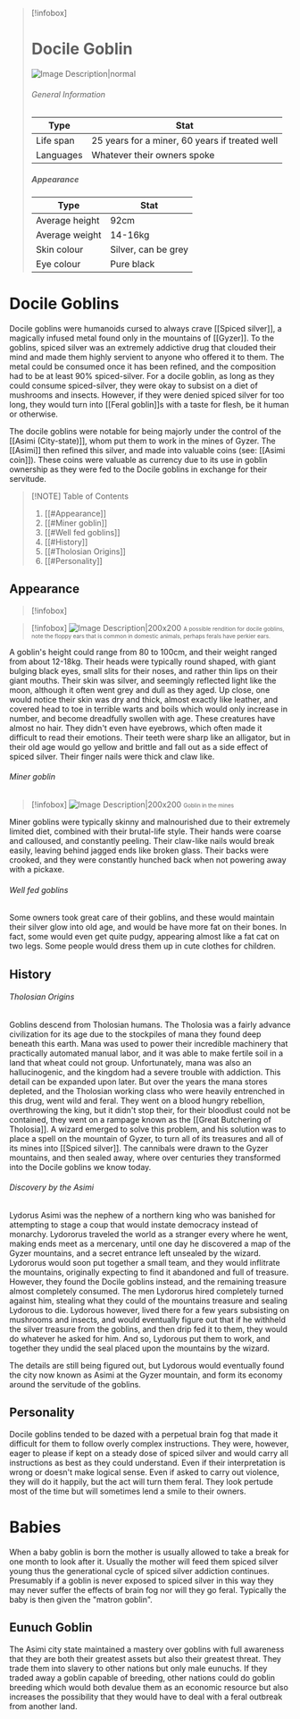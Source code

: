 >[!infobox]
> # Docile Goblin
> ![Image Description|normal](https://media.discordapp.net/attachments/1101762133978529898/1223542742311768174/file-GEXNRzjyx6mwwxnY2p1zn12x.png?ex=661a3bfa&is=6607c6fa&hm=b90f4205e3bc46fa8da10cc0e72b27e29b94db6ee08d243ef5e610dbf2da94eb&=&format=webp&quality=lossless&width=350&height=350)
> ###### General Information
> | Type |  Stat |
> | ---- | ---- |
> | Life span | 25 years for a miner, 60 years if treated well  |
> | Languages | Whatever their owners spoke |
> 
> ##### Appearance
> | Type | Stat |
> | ---- | ---- |
> | Average height | 92cm |
> | Average weight | 14-16kg |
> | Skin colour | Silver, can be grey |
> | Eye colour | Pure black |
# Docile Goblins


Docile goblins were humanoids cursed to always crave [[Spiced silver]], a magically infused metal found only in the mountains of [[Gyzer]]. To the goblins, spiced silver was an extremely addictive drug that clouded their mind and made them highly servient to anyone who offered it to them. The metal could be consumed once it has been refined, and the composition had to be at least 90% spiced-silver. For a docile goblin, as long as they could consume spiced-silver, they were okay to subsist on a diet of mushrooms and insects. However, if they were denied spiced silver for too long, they would turn into [[Feral goblin]]s with a taste for flesh, be it human or otherwise. 

The docile goblins were notable for being majorly under the control of the [[Asimi (City-state)]], whom put them to work in the mines of Gyzer. The [[Asimi]] then refined this silver, and made into valuable coins (see: [[Asimi coin]]). These coins were valuable as currency due to its use in goblin ownership as they were fed to the Docile goblins in exchange for their servitude. 

> [!NOTE] Table of Contents
> 1. [[#Appearance]]
> 	1. [[#Miner goblin]]
> 	2. [[#Well fed goblins]]
> 2. [[#History]]
> 	1. [[#Tholosian Origins]]
> 3. [[#Personality]]


## Appearance

>[!infobox]

>[!infobox]
>![Image Description|200x200](https://media.discordapp.net/attachments/1101762133978529898/1223530805704396910/file-X9obwSrQIKTAWkEcpwjaMgEM.png?ex=661a30dc&is=6607bbdc&hm=b05f33afbe29a610f9cf0be85b2bf133fbd81a0b56e7ca0109599fe5638ab6b2&=&format=webp&quality=lossless&width=905&height=905)
><font size=1>A possible rendition for docile goblins, note the floppy ears that is common in domestic animals, perhaps ferals have perkier ears. </font>

A goblin's height could  range from 80 to 100cm, and their weight ranged from about 12-18kg. Their heads were typically round shaped, with giant bulging black eyes, small slits for their noses, and rather thin lips on their giant mouths. Their skin was silver, and seemingly reflected light like the moon, although it often went grey and dull as they aged. Up close, one would notice their skin was dry and thick, almost exactly like leather, and covered head to toe in terrible warts and boils which would only increase in number, and become dreadfully swollen with age. These creatures have almost no hair. They didn't even have eyebrows, which often made it difficult to read their emotions. Their teeth were sharp like an alligator, but in their old age would go yellow and brittle and fall out as a side effect of spiced silver. Their finger nails were thick and claw like. 



###### Miner goblin

>[!infobox]
>![Image Description|200x200](https://media.discordapp.net/attachments/1101762133978529898/1223543127596466176/file-NuDRaxJIm1Qccm0VjnoiHk46.png?ex=661a3c55&is=6607c755&hm=938750bbf580dacb8fbbbba5e9637dc39540e7bdd1e12da127b5463f49bb02aa&=&format=webp&quality=lossless&width=905&height=905)
><font size=1>Goblin in the mines</font>

Miner goblins were typically  skinny and malnourished due to their extremely limited diet, combined with their brutal-life style. Their hands were coarse and calloused, and constantly peeling. Their claw-like nails would break easily, leaving behind jagged ends like broken glass. Their backs were crooked, and they were constantly hunched back when not powering away with a pickaxe. 


###### Well fed goblins
Some owners took great care of their goblins, and these would maintain their silver glow into old age, and would be have more fat on their bones. In fact, some would even get quite pudgy, appearing almost like a fat cat on two legs. Some people would dress them up in cute clothes for children. 


## History

###### Tholosian Origins

Goblins descend from Tholosian humans. The Tholosia was a fairly advance civilization for its age due to the stockpiles of mana they found deep beneath this earth. Mana was used to power their incredible machinery that practically automated manual labor, and it was able to make fertile soil in a land that wheat could not group. Unfortunately, mana was also an hallucinogenic, and the kingdom had a severe trouble with addiction. This detail can be expanded upon later. But over the years the mana stores depleted, and the Tholosian working class who were heavily entrenched in this drug, went wild and feral. They went on a blood hungry rebellion, overthrowing the king, but it didn't stop their, for their bloodlust could not be contained, they went on a rampage known as the [[Great Butchering of Tholosia]]. A wizard emerged to solve this problem, and his solution was to place a spell on the mountain of Gyzer, to turn all of its treasures and all of its mines into [[Spiced silver]]. The cannibals were drawn to the Gyzer mountains, and then sealed away, where over centuries they transformed into the Docile goblins we know today. 

###### Discovery by the Asimi

Lydorus Asimi was the nephew of a northern king who was banished for attempting to stage a coup that would instate democracy instead of monarchy. Lydororus traveled the world as a stranger every where he went, making ends meet as a mercenary, until one day he discovered a map of the Gyzer mountains, and a secret entrance left unsealed by the wizard. Lydororus would soon put together a small team, and they would inflitrate the mountains, originally expecting to find it abandoned and full of treasure. However, they found the Docile goblins instead, and the remaining treasure almost completely consumed. The men Lydororus hired completely turned against him, stealing what they could of the mountains treasure and sealing Lydorous to die. Lydorous however, lived there for a few years subsisting on mushrooms and insects, and would eventually figure out that if he withheld the silver treasure from the goblins, and then drip fed it to them, they would do whatever he asked for him. And so, Lydorous put them to work, and together they undid the seal placed upon the mountains by the wizard. 

The details are still being figured out, but Lydorous would eventually found the city now known as Asimi at the Gyzer mountain, and form its economy around the servitude of the goblins.

## Personality 

Docile goblins tended to be dazed with a perpetual brain fog that made it difficult for them to follow overly complex instructions. They were, however, eager to please if kept on a steady dose of spiced silver and would carry all instructions as best as they could understand. Even if their interpretation is wrong or doesn't make logical sense. Even if asked to carry out violence, they will do it happily, but the act will turn them feral. They look pertude most of the time but will sometimes lend a smile to their owners. 

# Babies

When a baby goblin is born the mother is usually allowed to take a break for one month to look after it. Usually the mother will feed them spiced silver young thus the generational cycle of spiced silver addiction continues. Presumably if a goblin is never exposed to spiced silver in this way they may never suffer the effects of brain fog nor will they go feral. Typically the baby is then given the "matron goblin". 

## Eunuch Goblin

The Asimi city state maintained a mastery over goblins with full awareness that they are both their greatest assets but also their greatest threat. They trade them into slavery to other nations but only male eunuchs. If they traded away a goblin capable of breeding, other nations could do goblin breeding which would both devalue them as an economic resource but also increases the possibility that they would have to deal with a feral outbreak from another land. 